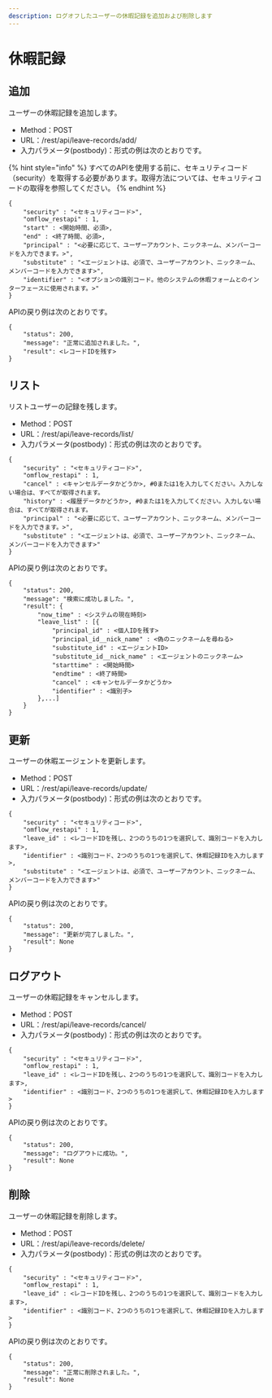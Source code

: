 ```yaml
---
description: ログオフしたユーザーの休暇記録を追加および削除します
---
```


# 休暇記録

## 追加

ユーザーの休暇記録を追加します。

* Method：POST
* URL：/rest/api/leave-records/add/
* 入力パラメータ\(postbody\)：形式の例は次のとおりです。

{% hint style="info" %}
すべてのAPIを使用する前に、セキュリティコード（security）を取得する必要があります。取得方法については、セキュリティコードの取得を参照してください。
{% endhint %}

```text
{
	"security" : "<セキュリティコード>",
	"omflow_restapi" : 1,
	"start" : <開始時間、必須>,
	"end" : <終了時間、必須>,
	"principal" : "<必要に応じて、ユーザーアカウント、ニックネーム、メンバーコードを入力できます。>",
	"substitute" : "<エージェントは、必須で、ユーザーアカウント、ニックネーム、メンバーコードを入力できます>",
	"identifier" : "<オプションの識別コード。他のシステムの休暇フォームとのインターフェースに使用されます。>"
}
```

APIの戻り例は次のとおりです。

```text
{
    "status": 200,
    "message": "正常に追加されました。",
    "result": <レコードIDを残す>
}
```

## リスト

リストユーザーの記録を残します。

* Method：POST
* URL：/rest/api/leave-records/list/
* 入力パラメータ\(postbody\)：形式の例は次のとおりです。

```text
{
	"security" : "<セキュリティコード>",
	"omflow_restapi" : 1,
	"cancel" : <キャンセルデータかどうか>, #0または1を入力してください。入力しない場合は、すべてが取得されます。
	"history" : <履歴データかどうか>, #0または1を入力してください。入力しない場合は、すべてが取得されます。
	"principal" : "<必要に応じて、ユーザーアカウント、ニックネーム、メンバーコードを入力できます。>",
	"substitute" : "<エージェントは、必須で、ユーザーアカウント、ニックネーム、メンバーコードを入力できます>"
}
```

APIの戻り例は次のとおりです。

```text
{
    "status": 200,
    "message": "検索に成功しました。",
    "result": {
        "now_time" : <システムの現在時刻>
        "leave_list" : [{
            "principal_id" : <個人IDを残す>
            "principal_id__nick_name" : <偽のニックネームを尋ねる>
            "substitute_id" : <エージェントID>
            "substitute_id__nick_name" : <エージェントのニックネーム>
            "starttime" : <開始時間>
            "endtime" : <終了時間>
            "cancel" : <キャンセルデータかどうか>
            "identifier" : <識別子>
        },...]
    }
}
```

## 更新

ユーザーの休暇エージェントを更新します。

* Method：POST
* URL：/rest/api/leave-records/update/
* 入力パラメータ\(postbody\)：形式の例は次のとおりです。

```text
{
	"security" : "<セキュリティコード>",
	"omflow_restapi" : 1,
	"leave_id" : <レコードIDを残し、2つのうちの1つを選択して、識別コードを入力します>,
	"identifier" : <識別コード、2つのうちの1つを選択して、休暇記録IDを入力します>,
	"substitute" : "<エージェントは、必須で、ユーザーアカウント、ニックネーム、メンバーコードを入力できます>"
}
```

APIの戻り例は次のとおりです。

```text
{
    "status": 200,
    "message": "更新が完了しました。",
    "result": None
}
```

## ログアウト

ユーザーの休暇記録をキャンセルします。

* Method：POST
* URL：/rest/api/leave-records/cancel/
* 入力パラメータ\(postbody\)：形式の例は次のとおりです。

```text
{
	"security" : "<セキュリティコード>",
	"omflow_restapi" : 1,
	"leave_id" : <レコードIDを残し、2つのうちの1つを選択して、識別コードを入力します>,
	"identifier" : <識別コード、2つのうちの1つを選択して、休暇記録IDを入力します>
}
```

APIの戻り例は次のとおりです。

```text
{
    "status": 200,
    "message": "ログアウトに成功。",
    "result": None
}
```

## 削除

ユーザーの休暇記録を削除します。

* Method：POST
* URL：/rest/api/leave-records/delete/
* 入力パラメータ\(postbody\)：形式の例は次のとおりです。

```text
{
	"security" : "<セキュリティコード>",
	"omflow_restapi" : 1,
	"leave_id" : <レコードIDを残し、2つのうちの1つを選択して、識別コードを入力します>,
	"identifier" : <識別コード、2つのうちの1つを選択して、休暇記録IDを入力します>
}
```

APIの戻り例は次のとおりです。

```text
{
    "status": 200,
    "message": "正常に削除されました。",
    "result": None
}
```

